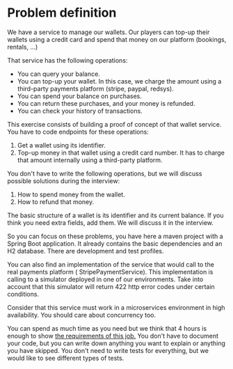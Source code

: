 # Problem definition

We have a service to manage our wallets. Our players can top-up their wallets using a credit card
and spend that money on our platform (bookings, rentals, ...)

That service has the following operations:

- You can query your balance.
- You can top-up your wallet. In this case, we charge the amount using a third-party payments
  platform (stripe, paypal, redsys).
- You can spend your balance on purchases.
- You can return these purchases, and your money is refunded.
- You can check your history of transactions.

This exercise consists of building a proof of concept of that wallet service.
You have to code endpoints for these operations:

1. Get a wallet using its identifier.
1. Top-up money in that wallet using a credit card number. It has to charge that amount internally
   using a third-party platform.

You don't have to write the following operations, but we will discuss possible solutions during the
interview:

1. How to spend money from the wallet.
1. How to refund that money.

The basic structure of a wallet is its identifier and its current balance. If you think you need
extra fields, add them. We will discuss it in the interview.

So you can focus on these problems, you have here a maven project with a Spring Boot application. It
already contains
the basic dependencies and an H2 database. There are development and test profiles.

You can also find an implementation of the service that would call to the real payments platform (
StripePaymentService).
This implementation is calling to a simulator deployed in one of our environments. Take into account
that this simulator will return 422 http error codes under certain conditions.

Consider that this service must work in a microservices environment in high availability. You should
care about concurrency too.

You can spend as much time as you need but we think that 4 hours is enough to
show [the requirements of this job.](OFFER.md)
You don't have to document your code, but you can write down anything you want to explain or
anything you have skipped.
You don't need to write tests for everything, but we would like to see different types of tests.